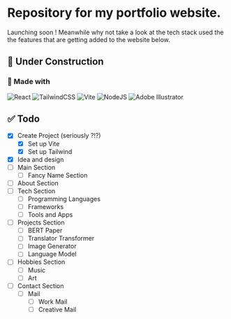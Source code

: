 # Repository for my portfolio website.
Launching soon ! Meanwhile why not take a look at the tech stack used the the features that are getting added to the website below.

## 🚧 Under Construction

### 🔧 Made with 
![React](https://img.shields.io/badge/react-%2320232a.svg?style=for-the-badge&logo=react&logoColor=%2361DAFB) ![TailwindCSS](https://img.shields.io/badge/tailwindcss-%2338B2AC.svg?style=for-the-badge&logo=tailwind-css&logoColor=white) ![Vite](https://img.shields.io/badge/vite-%23646CFF.svg?style=for-the-badge&logo=vite&logoColor=white) ![NodeJS](https://img.shields.io/badge/node.js-6DA55F?style=for-the-badge&logo=node.js&logoColor=white) ![Adobe Illustrator](https://img.shields.io/badge/adobe%20illustrator-%23FF9A00.svg?style=for-the-badge&logo=adobe%20illustrator&logoColor=white)

## ✅ Todo

- [x] Create Project (seriously ?!?)
  - [x] Set up Vite
  - [x] Set up Tailwind
- [x] Idea and design
- [ ] Main Section
  - [ ] Fancy Name Section
- [ ] About Section
- [ ] Tech Section
  - [ ] Programming Languages
  - [ ] Frameworks
  - [ ] Tools and Apps
- [ ] Projects Section
  - [ ] BERT Paper
  - [ ] Translator Transformer
  - [ ] Image Generator
  - [ ] Language Model
- [ ] Hobbies Section
  - [ ] Music
  - [ ] Art
- [ ] Contact Section
  - [ ] Mail
    - [ ] Work Mail
    - [ ] Creative Mail
